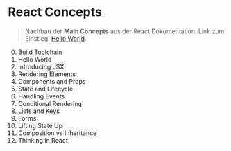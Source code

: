 # React Concepts

> Nachbau der **Main Concepts** aus der React Dokumentation. Link zum Einstieg: [Hello World](https://reactjs.org/docs/hello-world.html).

0. [Build Toolchain](https://github.com/lean-react/react-concepts)
1. Hello World
2. Introducing JSX
3. Rendering Elements
4. Components and Props
5. State and Lifecycle
6. Handling Events
7. Conditional Rendering
8. Lists and Keys
9. Forms
10. Lifting State Up
11. Composition vs Inheritance
12. Thinking in React
